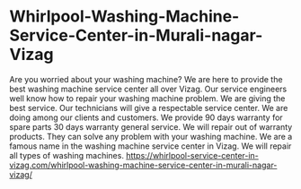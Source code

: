 # Whirlpool-Washing-Machine-Service-Center-in-Murali-nagar-Vizag
Are you worried about your washing machine? We are here to provide the best washing machine service center all over Vizag. Our service engineers well know how to repair your washing machine problem. We are giving the best service. Our technicians will give a respectable service center. We are doing among our clients and customers. We provide 90 days warranty for spare parts 30 days warranty general service. We will repair out of warranty products. They can solve any problem with your washing machine. We are a famous name in the washing machine service center in Vizag. We will repair all types of washing machines.  https://whirlpool-service-center-in-vizag.com/whirlpool-washing-machine-service-center-in-murali-nagar-vizag/
